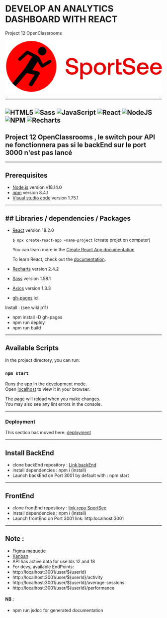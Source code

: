 # DEVELOP AN ANALYTICS DASHBOARD WITH REACT

Project 12 OpenClassrooms

![logo](./src/assets/logo.png)
___


![HTML5](https://img.shields.io/badge/html5-%23E34F26.svg?style=for-the-badge&logo=html5&logoColor=white)
![Sass](https://img.shields.io/badge/Sass-CC6699?style=for-the-badge&logo=sass&logoColor=white)
![JavaScript](https://img.shields.io/badge/javascript-%23323330.svg?style=for-the-badge&logo=javascript&logoColor=%23F7DF1E)
![React](https://img.shields.io/badge/react-%2320232a.svg?style=for-the-badge&logo=react&logoColor=%2361DAFB)
![NodeJS](https://img.shields.io/badge/node.js-6DA55F?style=for-the-badge&logo=node.js&logoColor=white)
![NPM](https://img.shields.io/badge/NPM-%23000000.svg?style=for-the-badge&logo=npm&logoColor=white)
![Recharts](https://img.shields.io/badge/Recharts-%23E34F26.svg?style=for-the-badge&logo=Recharts&logoColor=white)
---

## Project 12 OpenClassrooms , le switch pour API  ne fonctionnera pas si le backEnd sur le port 3000 n'est pas lancé
---

## Prerequisites
- [Node.js](https://nodejs.org/en/) version v18.14.0
- [npm](https://www.npmjs.com/) version 8.4.1
- [Visual studio code](https://code.visualstudio.com/) version 1.75.1

___

## ## Libraries / dependencies / Packages
- [React](https://fr.reactjs.org/) version 18.2.0

  `$ npx create-react-app +name-project` (create projet on computer)

  You can learn more in the [Create React App documentation](https://facebook.github.io/create-react-app/docs/getting-started)

  To learn React, check out the [documentation](https://reactjs.org/).
- [Recharts](https://www.npmjs.com/package/recharts) version 2.4.2
- [Sass](https://stackoverflow.com/questions/67352418/how-to-add-scss-styles-to-a-react-project) version 1.58.1

- [Axios](https://github.com/axios) version 1.3.3

- [gh-pages](https://pascalinecte.github.io/SportSee_p12/)  ici.

Install :  (see wiki p11)
- npm install -D gh-pages
- npm run deploy
- npm run build

___

## Available Scripts

In the project directory, you can run:

### `npm start`

Runs the app in the development mode.\
Open [localhost](http://localhost:3001)  to view it in your browser.

The page will reload when you make changes.\
You may also see any lint errors in the console.

___


### Deployment

This section has moved here: [deployment](https://facebook.github.io/create-react-app/docs/deployment)


___
## Install BackEnd
* clone backEnd repository : [Link backEnd](https://github.com/OpenClassrooms-Student-Center/P9-front-end-dashboard)
* install dependencies : npm i (install)
* Launch backEnd on Port 3001 by default with : npm start

___
## FrontEnd
* clone frontEnd repository : [link repo SportSee](https://github.com/pascalinecte91/SportSee_p12)
* Install dependencies : npm i (install)
* Launch frontEnd on Port 3001  link: http:localhost:3001

___
## Note : 
* [Figma maquette](https://www.figma.com/file/BMomGVZqLZb811mDMShpLu/UI-design-Sportify-FR) 
* [Kanban](https://www.notion.so/Tableau-de-bord-SportSee-6686aa4b5f44417881a4884c9af5669e)
* API has active data for use Ids 12 and 18
* For devs, available EndPoints: 
* http://localhost:3001/user/${userId}
* http://localhost:3001/user/${userId}/activity
* http://localhost:3001/user/${userId}/average-sessions
* http://localhost:3001/user/${userId}/performance



#### NB : 
- npm run jsdoc for generated documentation


